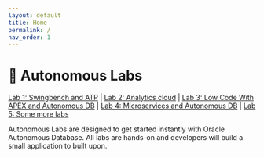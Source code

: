 ```yaml
---
layout: default
title: Home
permalink: /
nav_order: 1
---
```

# 🚀 Autonomous Labs
[Lab 1: Swingbench and ATP](www.example.com) | [Lab 2: Analytics cloud](www.example.com) | [Lab 3: Low Code With APEX and Autonomous DB](www.example.com) | [Lab 4: Microservices and Autonomous DB](www.example.com) | [Lab 5: Some more labs](www.example.com)

Autonomous Labs are designed to get started instantly with Oracle Autonomous Database. All labs are hands-on and developers will build a small application to built upon.
